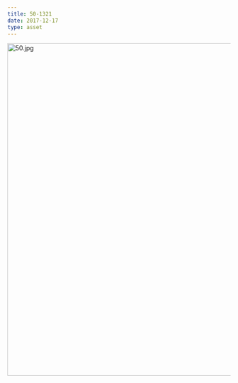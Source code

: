 ```yaml
---
title: 50-1321
date: 2017-12-17
type: asset
---
```

<img src="http://ccnmtl.columbia.edu/projects/histologylab/assets/images/50.jpg" height="750" alt="50.jpg" style="margin: 0;padding: 0;border: 0;">